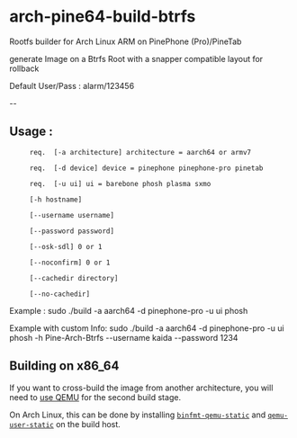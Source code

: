 # arch-pine64-build-btrfs
Rootfs builder for Arch Linux ARM on PinePhone (Pro)/PineTab

generate Image on a Btrfs Root with a snapper compatible layout for rollback


Default User/Pass : alarm/123456

--

## Usage :

         req.  [-a architecture] architecture = aarch64 or armv7

         req.  [-d device] device = pinephone pinephone-pro pinetab
         
         req.  [-u ui] ui = barebone phosh plasma sxmo
         
         [-h hostname] 
         
         [--username username]
         
         [--password password]
         
         [--osk-sdl] 0 or 1
         
         [--noconfirm] 0 or 1
         
         [--cachedir directory]
         
         [--no-cachedir]

Example : sudo ./build -a aarch64 -d pinephone-pro -u ui phosh

Example with custom Info: sudo ./build -a aarch64 -d pinephone-pro -u ui phosh -h Pine-Arch-Btrfs --username kaida --password 1234




## Building on x86\_64

If you want to cross-build the image from another architecture, you will need to [use QEMU](https://wiki.archlinux.org/title/QEMU#Chrooting_into_arm/arm64_environment_from_x86_64) for the second build stage.

On Arch Linux, this can be done by installing [`binfmt-qemu-static`](https://aur.archlinux.org/packages/binfmt-qemu-static/) and [`qemu-user-static`](https://aur.archlinux.org/packages/qemu-user-static/) on the build host.
